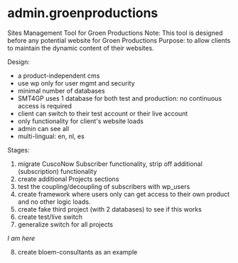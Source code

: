 # admin.groenproductions
Sites Management Tool for Groen Productions
Note: This tool is designed before any potential website for Groen Productions
Purpose: to allow clients to maintain the dynamic content of their websites.

Design: 
- a product-independent cms
- use wp only for user mgmt and security
- minimal number of databases
- SMT4GP uses 1 database for both test and production: no continuous access is required
- client can switch to their test account or their live account
- only functionality for client's website loads
- admin can see all
- multi-lingual: en, nl, es

Stages:
1) migrate CuscoNow Subscriber functionality, strip off additional (subscription) functionality
2) create additional Projects sections
3) test the coupling/decoupling of subscribers with wp_users
4) create framework where users only can get access to their own product and no other logic loads.
5) create fake third project (with 2 databases) to see if this works
6) create test/live switch
7) generalize switch for all projects

*I am here*

8) create bloem-consultants as an example
